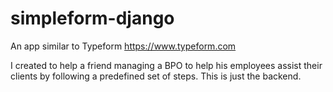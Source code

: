 #  simpleform-django

An app similar to Typeform https://www.typeform.com

I created to help a friend managing a BPO to help his employees assist their clients by following a predefined set of steps.
This is just the backend.

